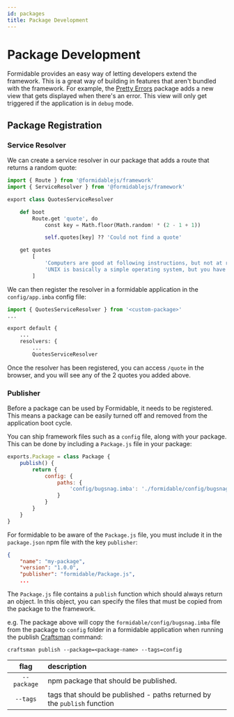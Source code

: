 ```yaml
---
id: packages
title: Package Development
---
```


# Package Development

Formidable provides an easy way of letting developers extend the framework. This is a great way of building in features that aren't bundled with the framework. For example, the [Pretty Errors](https://github.com/formidablejs/pretty-errors) package adds a new view that gets displayed when there's an error. This view will only get triggered if the application is in `debug` mode.

## Package Registration

### Service Resolver

We can create a service resolver in our package that adds a route that returns a random quote:

```py title="src/QuotesServiceResolver.imba"
import { Route } from '@formidablejs/framework'
import { ServiceResolver } from '@formidablejs/framework'

export class QuotesServiceResolver

	def boot
		Route.get 'quote', do
			const key = Math.floor(Math.random! * (2 - 1 + 1))

			self.quotes[key] ?? 'Could not find a quote'

	get quotes
		[
			'Computers are good at following instructions, but not at reading your mind.'
			'UNIX is basically a simple operating system, but you have to be a genius to understand the simplicity.'
		]
```

We can then register the resolver in a formidable application in the `config/app.imba` config file:

```py title="config/app.imba" {1,8}
import { QuotesServiceResolver } from '<custom-package>'
...

export default {
	...
	resolvers: {
		...
		QuotesServiceResolver
```

Once the resolver has been registered, you can access `/quote` in the browser, and you will see any of the 2 quotes you added above.

### Publisher

Before a package can be used by Formidable, it needs to be registered. This means a package can be easily turned off and removed from the application boot cycle.

You can ship framework files such as a `config` file, along with your package. This can be done by including a `Package.js` file in your package:

```js title="formidable/Package.js" {2,4}
exports.Package = class Package {
	publish() {
		return {
			config: {
				paths: {
					'config/bugsnag.imba': './formidable/config/bugsnag.imba'
				}
			}
		}
	}
}
```

For formidable to be aware of the `Package.js` file, you must include it in the `package.json` npm file with the key `publisher`:

```json title="package.json" {4}
{
	"name": "my-package",
	"version": "1.0.0",
	"publisher": "formidable/Package.js",
	...
```

The `Package.js` file contains a `publish` function which should always return an object. In this object, you can specify the files that must be copied from the package to the framework.

e.g. The package above will copy the `formidable/config/bugsnag.imba` file from the package to `config` folder in a formidable application when running the publish [Craftsman](docs/craftsman) command:

```
craftsman publish --package=<package-name> --tags=config
```

 flag        | description
:-----------:|:---------------------------------------
 `--package` | npm package that should be published.
 `--tags`    | tags that should be published - paths returned by the `publish` function

